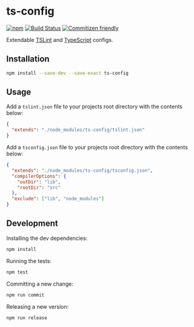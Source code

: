 # ts-config

[![npm](https://img.shields.io/npm/v/ts-config.svg?maxAge=2592000)](https://www.npmjs.com/package/ts-config)
[![Build Status](https://travis-ci.org/clebert/ts-config.svg?branch=master)](https://travis-ci.org/clebert/ts-config)
[![Commitizen friendly](https://img.shields.io/badge/commitizen-friendly-brightgreen.svg)](http://commitizen.github.io/cz-cli/)

Extendable [TSLint](https://github.com/palantir/tslint) and [TypeScript](https://github.com/Microsoft/TypeScript) configs.

## Installation

```sh
npm install --save-dev --save-exact ts-config
```

## Usage

Add a `tslint.json` file to your projects root directory with the contents below:

```json
{
  "extends": "./node_modules/ts-config/tslint.json"
}
```

Add a `tsconfig.json` file to your projects root directory with the contents below:

```json
{
  "extends": "./node_modules/ts-config/tsconfig.json",
  "compilerOptions": {
    "outDir": "lib",
    "rootDir": "src"
  },
  "exclude": ["lib", "node_modules"]
}
```

## Development

Installing the dev dependencies:

```sh
npm install
```

Running the tests:

```sh
npm test
```

Committing a new change:

```sh
npm run commit
```

Releasing a new version:

```sh
npm run release
```
